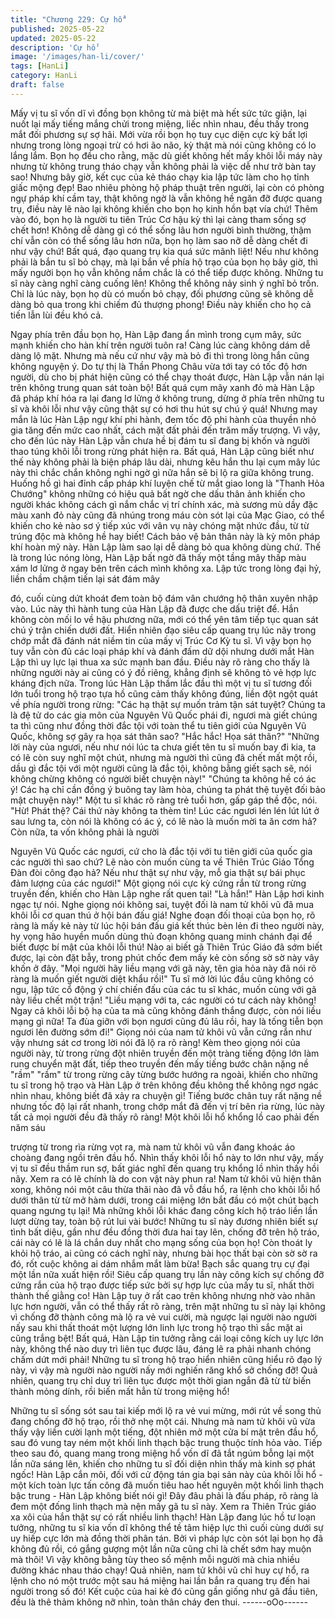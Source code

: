 ```yaml
---
title: "Chương 229: Cự hổ"
published: 2025-05-22
updated: 2025-05-22
description: 'Cự hổ'
image: '/images/han-li/cover/'
tags: [HanLi]
category: HanLi
draft: false
---
```


Mấy vị tu sĩ vốn dĩ vì đồng bọn không từ mà biệt mà hết sức tức
giận, lại nuốt lại mấy tiếng mắng chửi trong miệng, liếc nhìn nhau,
đều thấy trong mắt đối phương sự sợ hãi.
Mới vừa rồi bọn họ tuy cục diện cực kỳ bất lợi nhưng trong lòng
ngoại trừ có hơi ão não, kỳ thật mà nói cũng không có lo lắng lắm.
Bọn họ đều cho rằng, mặc dù giết không hết mấy khôi lỗi máy này
nhưng từ không trung tháo chạy vẫn không phải là việc dễ như
trở bàn tay sao!
Nhưng bây giờ, kết cục của kẻ tháo chạy kia lập tức làm cho họ
tỉnh giấc mộng đẹp! Bao nhiêu phòng hộ pháp thuật trên người,
lại còn có phòng ngự pháp khí cầm tay, thật không ngờ là vẫn
không hề ngăn đỡ được quang trụ, điều này lẽ nào lại không
khiến cho bọn họ kinh hồn bạt vía chứ!
Thêm vào đó, bọn họ là người tu tiên Trúc Cơ hậu kỳ thì lại càng
tham sống sợ chết hơn! Không dễ dàng gì có thể sống lâu hơn
người bình thường, thậm chí vẫn còn có thể sống lâu hơn nữa,
bọn họ làm sao nỡ dễ dàng chết đi như vậy chứ!
Bất quá, đạo quang trụ kia quá sức mãnh liệt!
Nếu như không phải là bắn tu sĩ bỏ chạy, mà lại bắn về phía hộ
trạo của bọn họ bây giờ, thì mấy người bọn họ vẫn không nắm
chắc là có thể tiếp được không.
Những tu sĩ này càng nghĩ càng cuống lên! Không thể không nảy
sinh ý nghĩ bỏ trốn.
Chỉ là lúc này, bọn họ dù có muốn bỏ chạy, đối phương cũng sẽ
không dễ dàng bỏ qua trong khi chiếm đủ thượng phong! Điều
này khiến cho họ cả tiến lẫn lùi đều khó cả.

Ngay phía trên đầu bọn họ, Hàn Lập đang ẩn mình trong cụm
mây, sức mạnh khiến cho hàn khí trên người tuôn ra! Càng lúc
càng không dám dễ dàng lộ mặt.
Nhưng mà nếu cứ như vậy mà bỏ đi thì trong lòng hắn cũng
không nguyện ý.
Do tự thị là Thần Phong Châu vừa tới tay có tốc độ hơn người, dù
cho bị phát hiện cũng có thể chạy thoát được, Hàn Lập vẫn nán
lại trên không trung quan sát toàn bộ!
Bất quá cụm mây xanh đỏ mà Hàn Lập đã pháp khí hóa ra lại
đang lơ lửng ở không trung, dừng ở phía trên những tu sĩ và khôi
lỗi như vậy cũng thật sự có hơi thu hút sự chú ý quá! Nhưng may
mắn là lúc Hàn Lập ngự khí phi hành, đem tốc độ phi hành của
thuyền nhỏ gia tăng đến mức cao nhất, cách mặt đất phải đến
trăm mấy trượng.
Vì vậy, cho đến lúc này Hàn Lập vẫn chưa hề bị đám tu sĩ đang bị
khốn và người thao túng khôi lỗi trong rừng phát hiện ra.
Bất quá, Hàn Lập cũng biết như thế này không phải là biện pháp
lâu dài, nhưng kêu hắn thu lại cụm mây lúc này thì chắc chắn
không nghi ngờ gì nữa hắn sẽ bị lộ ra giữa không trung.
Huống hồ gì hai đỉnh cấp pháp khí luyện chế từ mắt giao long là
"Thanh Hỏa Chướng" không những có hiệu quả bất ngờ che dấu
thân ảnh khiến cho người khác không cách gì nắm chắc vị trí
chính xác, mà sương mù dầy đặc màu xanh đỏ này cũng đã
nhúng trong máu còn sót lại của Mạc Giao, có thể khiến cho kẻ
nào sơ ý tiếp xúc với vân vụ này chóng mặt nhức đầu, từ từ trúng
độc mà không hề hay biết!
Cách bảo vệ bản thân này là kỳ môn pháp khí hoàn mỹ này. Hàn
Lập làm sao lại dễ dàng bỏ qua không dùng chứ.
Thế là trong lúc nóng lòng, Hàn Lập bất ngờ đã thấy một tầng
mây thấp màu xám lơ lửng ở ngay bên trên cách mình không xa.
Lập tức trong lòng đại hỷ, liền chầm chậm tiến lại sát đám mây

đó, cuối cùng dứt khoát đem toàn bộ đám vân chướng hộ thân
xuyên nhập vào.
Lúc này thì hành tung của Hàn Lập đã được che dấu triệt để.
Hắn không còn mối lo về hậu phương nữa, mới có thể yên tâm
tiếp tục quan sát chú ý trận chiến dưới đất.
Hiển nhiên đạo siêu cấp quang trụ lúc nãy trong chớp mắt đã
đánh nát niềm tin của mấy vị Trúc Cơ Kỳ tu sĩ. Vì vậy bọn họ tuy
vẫn còn đủ các loại pháp khí và đánh đấm dữ dội nhưng dưới mắt
Hàn Lập thì uy lực lại thua xa sức mạnh ban đầu.
Điều này rõ ràng cho thấy là những người này ai cũng có ý đồ
riêng, khẳng định sẽ không tỏ vẻ hợp lực kháng địch nữa.
Trong lúc Hàn Lập thầm lắc đầu thì một vị tu sĩ tương đối lớn tuổi
trong hộ trạo tựa hồ cũng cảm thấy không đúng, liền đột ngột quát
về phía người trong rừng:
"Các hạ thật sự muốn trảm tận sát tuyệt? Chúng ta là đệ tử do
các gia môn của Nguyên Vũ Quốc phái đi, ngươi mà giết chúng ta
thì cũng như đồng thời đắc tội với toàn thể tu tiên giới của Nguyên
Vũ Quốc, không sợ gây ra họa sát thân sao?
"Hắc hắc! Họa sát thân?"
"Những lời này của ngươi, nếu như nói lúc ta chưa giết tên tu sĩ
muốn bay đi kia, ta có lẽ còn suy nghĩ một chút, nhưng mà người
thì cũng đã chết mất một rồi, dầu gì đắc tội với một người cũng là
đắc tội, không bằng giết sạch sẽ, nói không chừng không có
người biết chuyện này!"
"Chúng ta không hề có ác ý! Các hạ chỉ cần đồng ý buông tay làm
hòa, chúng ta phát thệ tuyệt đối bảo mật chuyện này!" Một tu sĩ
khác rõ ràng trẻ tuổi hơn, gấp gáp thề độc, nói.
"Hừ! Phát thệ? Cái thứ này không ta thèm tin! Lúc các ngươi lén
lén lút lút ở sau lưng ta, còn nói là không có ác ý, có lẽ nào là
muốn mời ta ăn cơm hả? Còn nữa, ta vốn không phải là người

Nguyên Vũ Quốc các ngươi, cứ cho là đắc tội với tu tiên giới của
quốc gia các người thì sao chứ? Lẽ nào còn muốn cùng ta về
Thiên Trúc Giáo Tổng Đàn đòi công đạo hả? Nếu như thật sự như
vậy, mỗ gia thật sự bái phục đảm lượng của các ngươi!"
Một giọng nói cực kỳ cứng rắn từ trong rừng truyền đến, khiến cho
Hàn Lập nghe rất quen tai!
"Là hắn!" Hàn Lập hơi kinh ngạc tự nói.
Nghe giọng nói không sai, tuyệt đối là nam tử khôi vũ đã mua khôi
lỗi cơ quan thú ở hội bán đấu giá! Nghe đoạn đối thoại của bọn
họ, rõ ràng là mấy kẻ này từ lúc hội bán đấu giá kết thúc bèn lẻn
đi theo người này, hy vọng hão huyền muốn dùng thủ đoạn không
quang minh chánh đại để biết được bí mật của khôi lỗi thú! Nào ai
biết gã Thiên Trúc Giáo đã sớm biết được, lại còn đặt bẫy, trong
phút chốc đem mấy kẻ còn sống sờ sờ này vây khốn ở đây.
"Mọi người hãy liều mạng với gã này, tên gia hỏa này đã nói rõ
ràng là muốn giết người diệt khẩu rồi!" Tu sĩ mở lời lúc đầu cũng
không có ngu, lập tức cổ động ý chí chiến đấu của các tu sĩ khác,
muốn cùng với gã này liều chết một trận!
"Liều mạng với ta, các người có tư cách này không! Ngay cả khôi
lỗi bộ hạ của ta mà cũng không đánh thắng được, còn nói liều
mạng gì nữa! Ta đùa giỡn với bọn ngươi cũng đủ lâu rồi, hay là
tống tiễn bọn ngươi lên đường sớm đi!" Giọng nói của nam tử
khôi vũ vẫn cứng rắn như vậy nhưng sát cơ trong lời nói đã lộ ra
rõ ràng!
Kèm theo giọng nói của người này, từ trong rừng đột nhiên truyền
đến một tràng tiếng động lớn làm rung chuyển mặt đất, tiếp theo
truyền đến mấy tiếng bước chân nặng nề "rầm" "rầm" từ trong
rừng cây từng bước hướng ra ngoài, khiến cho những tu sĩ trong
hộ trạo và Hàn Lập ở trên không đều không thể không ngơ ngác
nhìn nhau, không biết đã xảy ra chuyện gì!
Tiếng bước chân tuy rất nặng nề nhưng tốc độ lại rất nhanh, trong
chớp mắt đã đến vị trí bên rìa rừng, lúc này tất cả mọi người đều
đã thấy rõ ràng! Một khôi lỗi hổ khổng lồ cao phải đến năm sáu

trượng từ trong rìa rừng vọt ra, mà nam tử khôi vũ vẫn đang
khoác áo choàng đang ngồi trên đầu hổ.
Nhìn thấy khôi lỗi hổ này to lớn như vậy, mấy vị tu sĩ đều thầm run
sợ, bất giác nghĩ đến quang trụ khổng lồ nhìn thấy hồi nãy. Xem
ra có lẽ chính là do con vật này phun ra!
Nam tử khôi vũ hiện thân xong, không nói một câu thừa thãi nào
đã vỗ đầu hổ, ra lệnh cho khôi lỗi hổ dưới thân từ từ mở hàm
dưới, trong cái miệng lớn bắt đầu có một chút bạch quang ngưng
tụ lại! Mà những khôi lỗi khác đang công kích hộ tráo liền lần lượt
dừng tay, toàn bộ rút lui vài bước!
Những tu sĩ này đương nhiên biết sự tình bất diệu, gần như đều
đồng thời đưa hai tay lên, chống đỡ trên hộ tráo, cái này có lẽ là
lá chắn duy nhất cho mạng sống của bọn họ! Còn thoát ly khỏi hộ
tráo, ai cũng có cách nghĩ này, nhưng bài học thất bại còn sờ sờ
ra đó, rốt cuộc không ai dám nhắm mắt làm bừa!
Bạch sắc quang trụ cự đại một lần nữa xuất hiện rồi! Siêu cấp
quang trụ lần này công kích sự chống đỡ cứng rắn của hộ trạo
được tiếp sức bởi sự hợp lực của mấy tu sĩ, nhất thời thành thế
giằng co!
Hàn Lập tuy ở rất cao trên không nhưng nhờ vào nhãn lực hơn
người, vẫn có thể thấy rất rõ ràng, trên mặt những tu sĩ này lại
không vì chống đỡ thành công mà lộ ra vẻ vui cười, mà ngược lại
người nào người nấy sau khi thất thoát một lượng lớn linh lực
trong hộ trạo thì sắc mặt ai cũng trắng bệt!
Bất quá, Hàn Lập tin tưởng rằng cái loại công kích uy lực lớn này,
không thể nào duy trì liên tục được lâu, đáng lẽ ra phải nhanh
chóng chấm dứt mới phải! Những tu sĩ trong hộ trạo hiển nhiên
cũng hiểu rõ đạo lý này, vì vậy mà người nào người nấy mới
nghiến răng khổ sở chống đỡ!
Quả nhiên, quang trụ chỉ duy trì liên tục được một thời gian ngắn
đã từ từ biến thành mỏng dính, rồi biến mất hẳn từ trong miệng
hổ!

Những tu sĩ sống sót sau tai kiếp mới lộ ra vẻ vui mừng, mới rút
về song thủ đang chống đỡ hộ trạo, rồi thở nhẹ một cái.
Nhưng mà nam tử khôi vũ vừa thấy vậy liền cười lạnh một tiếng,
đột nhiên mở một cửa bí mật trên đầu hổ, sau đó vung tay ném
một khối linh thạch bậc trung thuộc tính hỏa vào. Tiếp theo sau
đó, quang mang trong miệng hổ vốn dĩ đã tắt ngúm bỗng lại một
lần nữa sáng lên, khiến cho những tu sĩ đối diện nhìn thấy mà
kinh sợ phát ngốc!
Hàn Lập cắn môi, đối với cử động tán gia bại sản này của khôi lỗi
hổ - một kích toàn lực tấn công đã muốn tiêu hao hết nguyên một
khối linh thạch bậc trung - Hàn Lập không biết nói gì! Đây đâu
phải là đấu pháp, rõ ràng là đem một đống linh thạch mà nện mấy
gã tu sĩ này. Xem ra Thiên Trúc giáo xa xôi của hắn thật sự có rất
nhiều linh thạch!
Hàn Lập đang lúc hồ tư loạn tưởng, những tu sĩ kia vốn dĩ không
thể tề tâm hiệp lực thì cuối cùng dưới sự uy hiếp cực lớn mà
đồng thời phân tán.
Bởi vì pháp lực còn sót lại bọn họ đã không đủ rồi, có gắng
gượng một lần nữa cũng chỉ là chết sớm hay muộn mà thôi! Vì
vậy không bằng tùy theo số mệnh mỗi người mà chia nhiều
đường khác nhau tháo chạy!
Quả nhiên, nam tử khôi vũ chỉ huy cự hổ, ra lệnh cho nó một
trước một sau há miệng hai lần bắn ra quang trụ đến hai người
trong số đó! Kết cuộc của hai kẻ đó cũng gần giống như gã đầu
tiên, đều là thê thảm không nỡ nhìn, toàn thân cháy đen thui.
------oOo------
